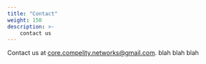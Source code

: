 ```yaml
---
title: "Contact"
weight: 150
description: >-
    contact us
---
```

Contact us at core.compelity.networks@gmail.com. blah blah blah
